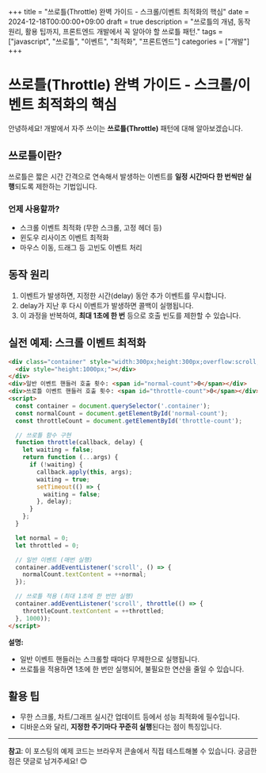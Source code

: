 +++
title = "쓰로틀(Throttle) 완벽 가이드 - 스크롤/이벤트 최적화의 핵심"
date = 2024-12-18T00:00:00+09:00
draft = true
description = "쓰로틀의 개념, 동작 원리, 활용 팁까지, 프론트엔드 개발에서 꼭 알아야 할 쓰로틀 패턴."
tags = ["javascript", "쓰로틀", "이벤트", "최적화", "프론트엔드"]
categories = ["개발"]
+++

# 쓰로틀(Throttle) 완벽 가이드 - 스크롤/이벤트 최적화의 핵심

안녕하세요! 개발에서 자주 쓰이는 **쓰로틀(Throttle)** 패턴에 대해 알아보겠습니다.

## 쓰로틀이란?

쓰로틀은 짧은 시간 간격으로 연속해서 발생하는 이벤트를 **일정 시간마다 한 번씩만 실행**되도록 제한하는 기법입니다.

### 언제 사용할까?
- 스크롤 이벤트 최적화 (무한 스크롤, 고정 헤더 등)
- 윈도우 리사이즈 이벤트 최적화
- 마우스 이동, 드래그 등 고빈도 이벤트 처리

## 동작 원리

1. 이벤트가 발생하면, 지정한 시간(delay) 동안 추가 이벤트를 무시합니다.
2. delay가 지난 후 다시 이벤트가 발생하면 콜백이 실행됩니다.
3. 이 과정을 반복하여, **최대 1초에 한 번** 등으로 호출 빈도를 제한할 수 있습니다.

## 실전 예제: 스크롤 이벤트 최적화

```html
<div class="container" style="width:300px;height:300px;overflow:scroll;background:#eee;">
  <div style="height:1000px;"></div>
</div>
<div>일반 이벤트 핸들러 호출 횟수: <span id="normal-count">0</span></div>
<div>쓰로틀 이벤트 핸들러 호출 횟수: <span id="throttle-count">0</span></div>
<script>
  const container = document.querySelector('.container');
  const normalCount = document.getElementById('normal-count');
  const throttleCount = document.getElementById('throttle-count');

  // 쓰로틀 함수 구현
  function throttle(callback, delay) {
    let waiting = false;
    return function (...args) {
      if (!waiting) {
        callback.apply(this, args);
        waiting = true;
        setTimeout(() => {
          waiting = false;
        }, delay);
      }
    };
  }

  let normal = 0;
  let throttled = 0;

  // 일반 이벤트 (매번 실행)
  container.addEventListener('scroll', () => {
    normalCount.textContent = ++normal;
  });

  // 쓰로틀 적용 (최대 1초에 한 번만 실행)
  container.addEventListener('scroll', throttle(() => {
    throttleCount.textContent = ++throttled;
  }, 1000));
</script>
```

**설명:**
- 일반 이벤트 핸들러는 스크롤할 때마다 무제한으로 실행됩니다.
- 쓰로틀을 적용하면 1초에 한 번만 실행되어, 불필요한 연산을 줄일 수 있습니다.

## 활용 팁
- 무한 스크롤, 차트/그래프 실시간 업데이트 등에서 성능 최적화에 필수입니다.
- 디바운스와 달리, **지정한 주기마다 꾸준히 실행**된다는 점이 특징입니다.

---

**참고**: 이 포스팅의 예제 코드는 브라우저 콘솔에서 직접 테스트해볼 수 있습니다. 궁금한 점은 댓글로 남겨주세요! 😊